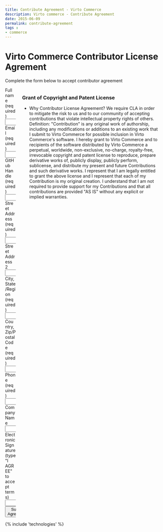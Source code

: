 ```yaml
---
title: Contribute Agreement - Virto Commerce
description: Virto commerce - Contribute Agreement
date: 2015-06-09
permalink: contribute-agreement
tags : 
- commerce
---
```

<div class="roadmap __responsive">
	<h1 class="head-title">Virto Commerce Contributor License Agrement</h1>
	<p class="text">Complete the form below to accept contributor agreement</p>
	<div class="columns">
		<div class="column">
			<div class="block">
				<form action="{{ '/contact' | absolute_url }}" method="post">
					<input id="Contact[Subject]" type="hidden" name="Contact[Subject]" value="Contributor License Agrement" />
					<input id="Contact[RedirectUrl]" type="hidden" name="Contact[RedirectUrl]" value="{{ '/thank-you' | absolute_url }}" />
					<div class="control-group">
						<label for="FullName">Full name (required)</label>
						<input id="Contact[FullName]" type="text" name="Contact[FullName]" class="form-input" required="required" />
					</div>
					<div class="control-group">
						<label for="Email">Email (required)</label>
						<input id="Contact[Email]" type="text" name="Contact[Email]" class="form-input" required="required" />
					</div>
					<div class="control-group">
						<label for="GitHubHandle">GitHub Handle (required)</label>
						<input id="Contact[GitHubHandle]" type="text" name="Contact[GitHubHandle]" class="form-input" required="required" />
					</div>
					<div class="control-group">
						<label for="StreetAddress">Street Address (required)</label>
						<input id="Contact[StreetAddress]" type="text" name="Contact[StreetAddress]" class="form-input" required="required" />
					</div>
					<div class="control-group">
						<label for="StreetAddress2">Street Address 2</label>
						<input id="Contact[StreetAddress2]" type="text" name="Contact[StreetAddress2]" class="form-input" />
					</div>
					<div class="control-group">
						<label for="CityState">City, State/Region (required)</label>
						<input id="Contact[CityState]" type="text" name="Contact[CityState]" class="form-input" />
					</div>
					<div class="control-group">
						<label for="CountryZip">Country, Zip/Postal Code (required)</label>
						<input id="Contact[CountryZip]" type="text" name="Contact[CountryZip]" class="form-input" />
					</div>
					<div class="control-group">
						<label for="Phone">Phone (required)</label>
						<input id="Contact[Phone]" type="text" name="Contact[Phone]" class="form-input" required="required" />
					</div>
					<div class="control-group">
						<label for="CompanyName">Company Name</label>
						<input id="Contact[CompanyName]" type="text" name="Contact[CompanyName]" class="form-input" />
					</div>
					<div class="control-group">
						<label for="Signature">Electronic Signature (type "I AGREE" to accept terms)</label>
						<input id="Contact[Signature]" type="text" name="Contact[Signature]" class="form-input" required="required" />
					</div>
					<div class="control-group">
						<button type="submit" class="button fill">Submit Agreement</button>
					</div>
				</form>
			</div>
		</div>
		<div class="column">
			<div class="block">
				<h3>Grant of Copyright and Patent License</h3>
				<ul class="list">
					<li>
						<span class="title">Why Contributor License Agreement?</span>
						<span class="descr">We require CLA in order to mitigate the risk to us and to our community of accepting contributions that violate intellectual property rights of others.</span>
						<span class="descr">Definition: "Contribution" is any original work of authorship, including any modifications or additions to an existing work that I submit to Virto Commerce for possible inclusion in Virto Commerce's software.</span>
						<span class="descr">I hereby grant to Virto Commerce and to recipients of the software distributed by Virto Commerce a perpetual, worldwide, non-exclusive, no-charge, royalty-free, irrevocable copyright and patent license to reproduce, prepare derivative works of, publicly display, publicly perform, sublicense, and distribute my present and future Contributions and such derivative works.</span>
						<span class="descr">I represent that I am legally entitled to grant the above license and I represent that each of my Contribution is my original creation.</span>
						<span class="descr">I understand that I am not required to provide support for my Contributions and that all contributions are provided "AS IS" without any explicit or implied warranties.</span>
					</li>
				</ul>
			</div>
		</div>
	</div>
</div>
{% include 'technologies' %}